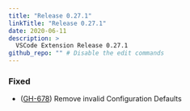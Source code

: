 ```yaml
---
title: "Release 0.27.1"
linkTitle: "Release 0.27.1"
date: 2020-06-11
description: >
  VSCode Extension Release 0.27.1
github_repo: "" # Disable the edit commands
---
```


### Fixed

- ([GH-678](https://github.com/puppetlabs/puppet-vscode/issues/678)) Remove invalid Configuration Defaults
